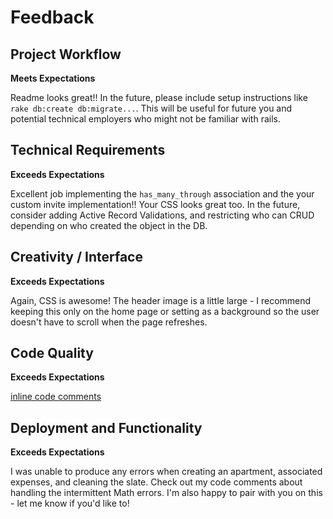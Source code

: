 # Feedback

## Project Workflow

**Meets Expectations**

Readme looks great!! In the future, please include setup instructions like `rake db:create db:migrate...`. This will be useful
for future you and potential technical employers who might not be familiar with rails.

## Technical Requirements

**Exceeds Expectations**

Excellent job implementing the `has_many_through` association and the your custom invite implementation!! Your CSS looks
great too. In the future, consider adding Active Record Validations, and restricting who can CRUD depending on who created
the object in the DB.

## Creativity / Interface

**Exceeds Expectations**

Again, CSS is awesome! The header image is a little large - I recommend keeping this only on the home page
or setting as a background so the user doesn't have to scroll when the page refreshes.

## Code Quality

**Exceeds Expectations**

[inline code comments](https://github.com/jshawl/clean-slate-2/compare/b6974c8...09305df)

## Deployment and Functionality

**Exceeds Expectations**

I was unable to produce any errors when creating an apartment, associated expenses, and cleaning the slate. Check out
my code comments about handling the intermittent Math errors. I'm also happy to pair with you on this - let me know
if you'd like to!